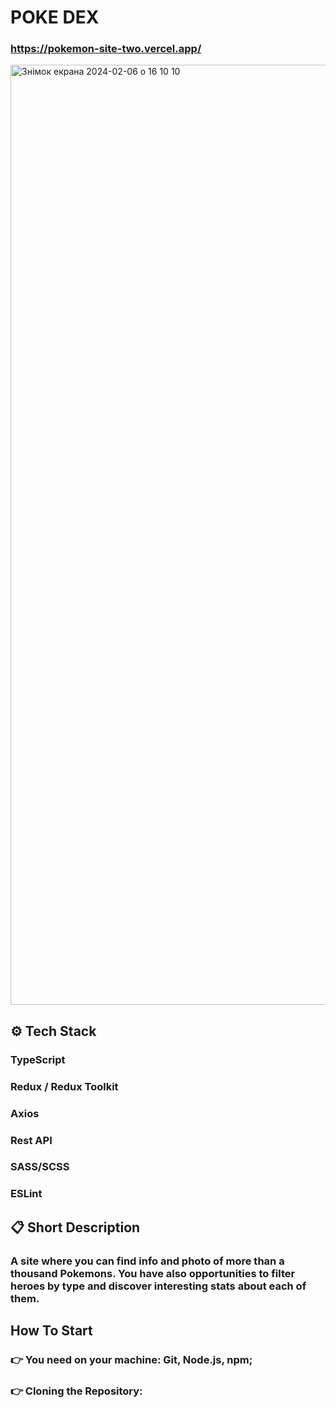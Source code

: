 # POKE DEX
 ### https://pokemon-site-two.vercel.app/
<img width="1504" alt="Знімок екрана 2024-02-06 о 16 10 10" src="https://github.com/oleggrynkevych/pokemon-site/assets/93547182/a14f723d-d0e3-48b2-af82-3a96583ce435">

## ⚙️ Tech Stack
 ### TypeScript
 ### Redux / Redux Toolkit
 ### Axios
 ### Rest API
 ### SASS/SCSS
 ### ESLint
                                                                                                                                                                    
## 📋 Short Description
 ### A site where you can find info and photo of more than a thousand Pokemons. You have also opportunities to filter heroes by type and discover interesting stats about each of them.

## How To Start
 ### 👉 You need on your machine: Git, Node.js, npm;
 ### 👉 Cloning the Repository:
  ####


